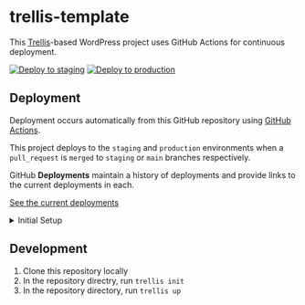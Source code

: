 # trellis-template

This [Trellis](https://roots.io/trellis/)-based WordPress project uses GitHub Actions for continuous deployment.

[![Deploy to staging](https://github.com/MWDelaney/trellis-template/actions/workflows/deploy-staging.yml/badge.svg?branch=staging)](https://github.com/MWDelaney/trellis-template/actions/workflows/deploy-staging.yml) [![Deploy to production](https://github.com/MWDelaney/trellis-template/actions/workflows/deploy-production.yml/badge.svg)](https://github.com/MWDelaney/trellis-template/actions/workflows/deploy-production.yml)

## Deployment

Deployment occurs automatically from this GitHub repository using [GitHub Actions](https://github.com/features/actions).

This project deploys to the `staging` and `production` environments when a `pull_request` is `merged` to `staging` or `main` branches respectively.

GitHub **Deployments** maintain a history of deployments and provide links to the current deployments in each.

[See the current deployments](https://github.com/MWDelaney/trellis-template/deployments)

<details>
<summary>Initial Setup</summary>

_Note: these instructions presume your `staging` and `production` environments (servers) and DNS are already configured._

### System Requirements

* [Trellis CLI](https://github.com/roots/trellis-cli)
* [Github CLI](https://cli.github.com)

### 1. Create a new Trellis project in this repository

```bash
trellis new --force .
```

### 2. Update Trellis config for your project

* Update your new Trellis project's [wordpress_sites.yml files](https://roots.io/trellis/docs/wordpress-sites/)
* Update your new Trellis project's `hosts` files
* (Optional) If your project uses private composer repositories, add [Composer authentications](https://roots.io/trellis/docs/composer-http-basic-authentication/) to your new Trellis project's `vault.yml` files.
* **IMPORTANT**: Run `trellis vault encrypt` to encrypt your project's vaults.
* Run `trellis alias` update `site/wp-cli.yml` as instructed.

### 3. Create GitHub Secrets

Deployment relies on 4 GitHub secrets:

Modify and run the following to generate these secrets:

```bash
trellis key generate && gh secret set ANSIBLE_VAULT_PASSWORD -b $(cat trellis/.vault_pass) && gh secret set TRELLIS_SITE_SLUG -b example.com
```

#### Secrets

* `TRELLIS_DEPLOY_SSH_PRIVATE_KEY` - A private key used by GitHub to connect to your environments.
* `TRELLIS_DEPLOY_SSH_KNOWN_HOSTS` - `known_hosts` keys for your environments.
* `ANSIBLE_VAULT_PASSWORD` - Your new Trellis project's [vault password](https://roots.io/trellis/docs/vault/).
* `TRELLIS_SITE_SLUG` - The slug from your new Trellis project's `wordpress_sites.yml` file.

### 4. Grant workflow permissions

 1. In this repository, navigate to `Settings` -> `Actions` -> `General` -> `Workflow Permissions`.
 2. Enable "read and write" permissions.

### 5. Provision your environments

Modify and run tun the following to provision your `staging` and `production` environments:

```bash
trellis provision staging && trellis provision production && cd site && wp @staging core install --url=example.com --title="Example" --admin_user=admin --admin_email=admin@example.com && wp @production core install --url=example.com --title="Example" --admin_user=admin --admin_email=admin@example.com && cd ..
```

### 6. Create Git branches and commit project files

```bash
git add . && git commit -m "🎉 Initial commit" && git push && git checkout -b staging && git push --set-upstream origin staging
```

</details>

## Development

1) Clone this repository locally
2) In the repository directry, run `trellis init`
3) In the repository directory, run `trellis up`
